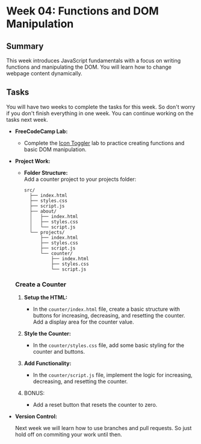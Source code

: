 # Week 04: Functions and DOM Manipulation

## Summary

This week introduces JavaScript fundamentals with a focus on writing functions and manipulating the DOM. You will learn how to change webpage content dynamically.

## Tasks

You will have two weeks to complete the tasks for this week. So don't worry if you don't finish everything in one week. You can continue working on the tasks next week.

- **FreeCodeCamp Lab:**
  - Complete the [Icon Toggler](https://www.freecodecamp.org/learn/full-stack-developer/lab-favorite-icon-toggler/build-a-favorite-icon-toggler) lab to practice creating functions and basic DOM manipulation.
- **Project Work:**

  - **Folder Structure:**  
    Add a counter project to your projects folder:
    ```
    src/
      ├── index.html
      ├── styles.css
      ├── script.js
      ├── about/
      │   ├── index.html
      │   ├── styles.css
      │   └── script.js
      └── projects/
          ├── index.html
          ├── styles.css
          ├── script.js
          └── counter/
              ├── index.html
              ├── styles.css
              └── script.js
    ```

  ### Create a Counter

  1.  **Setup the HTML:**
      - In the `counter/index.html` file, create a basic structure with buttons for increasing, decreasing, and resetting the counter. Add a display area for the counter value.
  2.  **Style the Counter:**

      - In the `counter/styles.css` file, add some basic styling for the counter and buttons.

  3.  **Add Functionality:**

      - In the `counter/script.js` file, implement the logic for increasing, decreasing, and resetting the counter.

  4.  BONUS:
      - Add a reset button that resets the counter to zero.

- **Version Control:**

  Next week we will learn how to use branches and pull requests. So just hold off on commiting your work until then.
